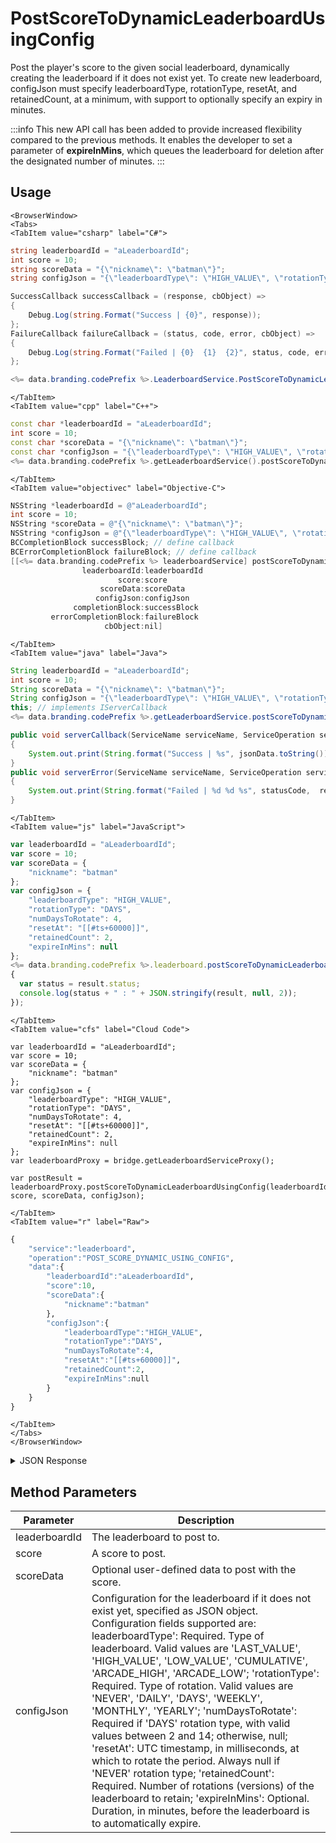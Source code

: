 # PostScoreToDynamicLeaderboardUsingConfig

Post the player's score to the given social leaderboard, dynamically creating the leaderboard if it does not exist yet. To create new leaderboard, configJson must specify leaderboardType, rotationType, resetAt, and retainedCount, at a minimum, with support to optionally specify an expiry in minutes.

<PartialServop service_name="leaderboard" operation_name="POST_SCORE_DYNAMIC_USING_CONFIG" />

:::info
This new API call has been added to provide increased flexibility compared to the previous methods. It enables the developer to set a parameter of <strong>expireInMins</strong>, which queues the leaderboard for deletion after the designated number of minutes.
:::

## Usage

```mdx-code-block
<BrowserWindow>
<Tabs>
<TabItem value="csharp" label="C#">
```

```csharp
string leaderboardId = "aLeaderboardId";
int score = 10;
string scoreData = "{\"nickname\": \"batman\"}";
string configJson = "{\"leaderboardType\": \"HIGH_VALUE\", \"rotationType\": \"DAYS\", \"numDaysToRotate\": 4, \"resetAt\": \"[[#ts+60000]]\", \"retainedCount\": 2, \"expireInMins\": None}";

SuccessCallback successCallback = (response, cbObject) =>
{
    Debug.Log(string.Format("Success | {0}", response));
};
FailureCallback failureCallback = (status, code, error, cbObject) =>
{
    Debug.Log(string.Format("Failed | {0}  {1}  {2}", status, code, error));
};

<%= data.branding.codePrefix %>.LeaderboardService.PostScoreToDynamicLeaderboardUsingConfig(leaderboardId, score, scoreData, configJson, successCallback, failureCallback);
```

```mdx-code-block
</TabItem>
<TabItem value="cpp" label="C++">
```

```cpp
const char *leaderboardId = "aLeaderboardId";
int score = 10;
const char *scoreData = "{\"nickname\": \"batman\"}";
const char *configJson = "{\"leaderboardType\": \"HIGH_VALUE\", \"rotationType\": \"DAYS\", \"numDaysToRotate\": 4, \"resetAt\": \"[[#ts+60000]]\", \"retainedCount\": 2, \"expireInMins\": None}";
<%= data.branding.codePrefix %>.getLeaderboardService().postScoreToDynamicLeaderboardUsingConfig(leaderboardId, score, scoreData, configJson, this);
```

```mdx-code-block
</TabItem>
<TabItem value="objectivec" label="Objective-C">
```

```objectivec
NSString *leaderboardId = @"aLeaderboardId";
int score = 10;
NSString *scoreData = @"{\"nickname\": \"batman\"}";
NSString *configJson = @"{\"leaderboardType\": \"HIGH_VALUE\", \"rotationType\": \"DAYS\", \"numDaysToRotate\": 4, \"resetAt\": \"[[#ts+60000]]\", \"retainedCount\": 2, \"expireInMins\": None}";
BCCompletionBlock successBlock; // define callback
BCErrorCompletionBlock failureBlock; // define callback
[[<%= data.branding.codePrefix %> leaderboardService] postScoreToDynamicLeaderboardUsingConfig:
                leaderboardId:leaderboardId
                        score:score
                    scoreData:scoreData
                   configJson:configJson
              completionBlock:successBlock
         errorCompletionBlock:failureBlock
                     cbObject:nil]
```

```mdx-code-block
</TabItem>
<TabItem value="java" label="Java">
```

```java
String leaderboardId = "aLeaderboardId";
int score = 10;
String scoreData = "{\"nickname\": \"batman\"}";
String configJson = "{\"leaderboardType\": \"HIGH_VALUE\", \"rotationType\": \"DAYS\", \"numDaysToRotate\": 4, \"resetAt\": \"[[#ts+60000]]\", \"retainedCount\": 2, \"expireInMins\": None}";
this; // implements IServerCallback
<%= data.branding.codePrefix %>.getLeaderboardService.postScoreToDynamicLeaderboardUsingConfig(leaderboardId, score, scoreData, configJson, this);

public void serverCallback(ServiceName serviceName, ServiceOperation serviceOperation, JSONObject jsonData)
{
    System.out.print(String.format("Success | %s", jsonData.toString()));
}
public void serverError(ServiceName serviceName, ServiceOperation serviceOperation, int statusCode, int reasonCode, String jsonError)
{
    System.out.print(String.format("Failed | %d %d %s", statusCode,  reasonCode, jsonError.toString()));
}

```

```mdx-code-block
</TabItem>
<TabItem value="js" label="JavaScript">
```

```javascript
var leaderboardId = "aLeaderboardId";
var score = 10;
var scoreData = {
    "nickname": "batman"
};
var configJson = {
    "leaderboardType": "HIGH_VALUE",
    "rotationType": "DAYS",
    "numDaysToRotate": 4,
    "resetAt": "[[#ts+60000]]",
    "retainedCount": 2,
    "expireInMins": null
};
<%= data.branding.codePrefix %>.leaderboard.postScoreToDynamicLeaderboardUsingConfig(leaderboardId, score, scoreData, configJson, result =>
{
  var status = result.status;
  console.log(status + " : " + JSON.stringify(result, null, 2));
});
```

```mdx-code-block
</TabItem>
<TabItem value="cfs" label="Cloud Code">
```

```cfscript
var leaderboardId = "aLeaderboardId";
var score = 10;
var scoreData = {
    "nickname": "batman"
};
var configJson = {
    "leaderboardType": "HIGH_VALUE",
    "rotationType": "DAYS",
    "numDaysToRotate": 4,
    "resetAt": "[[#ts+60000]]",
    "retainedCount": 2,
    "expireInMins": null
};
var leaderboardProxy = bridge.getLeaderboardServiceProxy();

var postResult = leaderboardProxy.postScoreToDynamicLeaderboardUsingConfig(leaderboardId, score, scoreData, configJson);
```

```mdx-code-block
</TabItem>
<TabItem value="r" label="Raw">
```

```r
{
    "service":"leaderboard",
    "operation":"POST_SCORE_DYNAMIC_USING_CONFIG",
    "data":{
        "leaderboardId":"aLeaderboardId",
        "score":10,
        "scoreData":{
            "nickname":"batman"
        },
        "configJson":{
            "leaderboardType":"HIGH_VALUE",
            "rotationType":"DAYS",
            "numDaysToRotate":4,
            "resetAt":"[[#ts+60000]]",
            "retainedCount":2,
            "expireInMins":null
        }
    }
}
```

```mdx-code-block
</TabItem>
</Tabs>
</BrowserWindow>
```
<details>
<summary>JSON Response</summary>

```json
{
  "status" : 200,
  "data" : null
}
```

</details>

## Method Parameters
Parameter | Description
--------- | -----------
leaderboardId | The leaderboard to post to.
score | A score to post.
scoreData | Optional user-defined data to post with the score.
configJson | Configuration for the leaderboard if it does not exist yet, specified as JSON object. Configuration fields supported are: leaderboardType': Required. Type of leaderboard. Valid values are 'LAST_VALUE', 'HIGH_VALUE', 'LOW_VALUE', 'CUMULATIVE', 'ARCADE_HIGH', 'ARCADE_LOW';  'rotationType': Required. Type of rotation. Valid values are 'NEVER', 'DAILY', 'DAYS', 'WEEKLY', 'MONTHLY', 'YEARLY';  'numDaysToRotate': Required if 'DAYS' rotation type, with valid values between 2 and 14; otherwise, null;  'resetAt': UTC timestamp, in milliseconds, at which to rotate the period. Always null if 'NEVER' rotation type;  'retainedCount': Required. Number of rotations (versions) of the leaderboard to retain; 'expireInMins': Optional. Duration, in minutes, before the leaderboard is to automatically expire.
